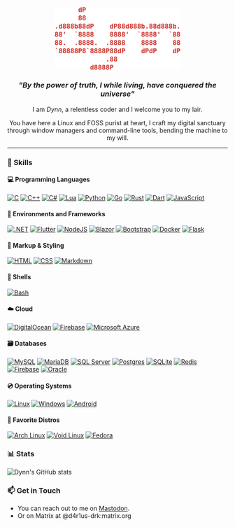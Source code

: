 <div id="header" align="center">
    <img src="./bitmap.png" width="288px" />
    <h3><i>"By the power of truth, I while living, have conquered the universe"</i></h3>
    <p>I am <i>Dynn</i>, a relentless coder and I welcome you to my lair.</p>
    <p>You have here a Linux and FOSS purist at heart, I craft my digital sanctuary through window managers and command-line tools, bending the machine to my will.</p>
</div>

---

### 🔧 Skills
#### 💻 Programming Languages

[![C](https://img.shields.io/badge/C-00599C?logo=c&logoColor=white)](#) [![C++](https://img.shields.io/badge/C++-%2300599C.svg?logo=c%2B%2B&logoColor=white)](#) [![C#](https://custom-icon-badges.demolab.com/badge/C%23-%23239120.svg?logo=cshrp&logoColor=white)](#) [![Lua](https://img.shields.io/badge/Lua-%232C2D72.svg?logo=lua&logoColor=white)](#) [![Python](https://img.shields.io/badge/Python-3776AB?logo=python&logoColor=fff)](#) [![Go](https://img.shields.io/badge/Go-%2300ADD8.svg?&logo=go&logoColor=white)](#) [![Rust](https://img.shields.io/badge/Rust-%23000000.svg?e&logo=rust&logoColor=white)](#) [![Dart](https://img.shields.io/badge/Dart-%230175C2.svg?logo=dart&logoColor=white)](#) [![JavaScript](https://img.shields.io/badge/JavaScript-F7DF1E?logo=javascript&logoColor=000)](#)

#### 🌳 Environments and Frameworks
[![.NET](https://img.shields.io/badge/.NET-512BD4?logo=dotnet&logoColor=fff)](#) [![Flutter](https://img.shields.io/badge/Flutter-02569B?logo=flutter&logoColor=fff)](#) [![NodeJS](https://img.shields.io/badge/Node.js-6DA55F?logo=node.js&logoColor=white)](#) [![Blazor](https://img.shields.io/badge/Blazor-512BD4?logo=blazor&logoColor=fff)](#) [![Bootstrap](https://img.shields.io/badge/Bootstrap-7952B3?logo=bootstrap&logoColor=fff)](#) [![Docker](https://img.shields.io/badge/Docker-2496ED?logo=docker&logoColor=fff)](#) [![Flask](https://img.shields.io/badge/Flask-000?logo=flask&logoColor=fff)](#)

#### 📝 Markup & Styling

[![HTML](https://img.shields.io/badge/HTML-%23E34F26.svg?logo=html5&logoColor=white)](#) [![CSS](https://img.shields.io/badge/CSS-1572B6?logo=css3&logoColor=fff)](#) [![Markdown](https://img.shields.io/badge/Markdown-%23000000.svg?logo=markdown&logoColor=white)](#) 

#### 🐌 Shells

[![Bash](https://img.shields.io/badge/Bash-4EAA25?logo=gnubash&logoColor=fff)](#) 

#### ☁️ Cloud

[![DigitalOcean](https://img.shields.io/badge/DigitalOcean-%230167ff.svg?logo=digitalOcean&logoColor=white)](#) [![Firebase](https://img.shields.io/badge/Firebase-039BE5?logo=Firebase&logoColor=white)](#) [![Microsoft Azure](https://custom-icon-badges.demolab.com/badge/Microsoft%20Azure-0089D6?logo=msazure&logoColor=white)](#)

#### 🗃️ Databases

[![MySQL](https://img.shields.io/badge/MySQL-4479A1?logo=mysql&logoColor=fff)](#) [![MariaDB](https://img.shields.io/badge/MariaDB-003545?logo=mariadb&logoColor=white)](#) [![SQL Server](https://img.shields.io/badge/Microsoft_SQL_Server-CC2927?logo=microsoft-sql-server&logoColor=fff)](#) [![Postgres](https://img.shields.io/badge/Postgres-%23316192.svg?logo=postgresql&logoColor=white)](#) [![SQLite](https://img.shields.io/badge/SQLite-%2307405e.svg?logo=sqlite&logoColor=white)](#) [![Redis](https://img.shields.io/badge/Redis-%23DD0031.svg?logo=redis&logoColor=white)](#) [![Firebase](https://img.shields.io/badge/Firebase-039BE5?logo=Firebase&logoColor=white)](#) [![Oracle](https://custom-icon-badges.demolab.com/badge/Oracle-F80000?logo=oracle&logoColor=fff)](#)

#### 💿 Operating Systems

[![Linux](https://img.shields.io/badge/Linux-FCC624?logo=linux&logoColor=black)](#) [![Windows](https://custom-icon-badges.demolab.com/badge/Windows-0078D6?logo=windows11&logoColor=white)](#) [![Android](https://img.shields.io/badge/Android-3DDC84?logo=android&logoColor=white)](#)

#### 🐧 Favorite Distros
[![Arch Linux](https://img.shields.io/badge/Arch%20Linux-1793D1?logo=arch-linux&logoColor=fff)](#) [![Void Linux](https://img.shields.io/badge/Void%20Linux-478061?logo=voidlinux&logoColor=fff)](#) [![Fedora](https://img.shields.io/badge/Fedora-51A2DA?logo=fedora&logoColor=fff)](#)

### 📊 Stats

![Dynn's GitHub stats](https://github-readme-stats.vercel.app/api?username=dynnian&show_icons=true&theme=onedark)

### 📫 Get in Touch

- You can reach out to me on [Mastodon](https://floss.social/@d4r1us_drk).
- Or on Matrix at @d4r1us-drk:matrix.org
